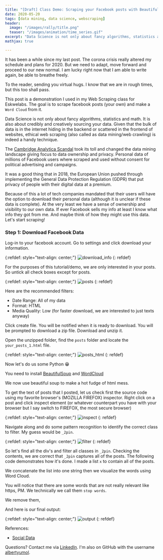 ```yaml
---
title: "[Draft] Class Demo: Scraping your Facebook posts with BeautifulSoup"
date: 2020-05-20
tags: [data mining, data science, webscraping]
header:
  image: "/images/rally/title.png"
  teaser: "/images/animation/time_series.gif"
excerpt: "Data Science is not only about fancy algorithms, statistics and math. It is also about credibly sourcing your data. Given that the bulk of data is in the internet hiding in the backend or scattered in the frontend of websites, web scraping is indeed a handy technique. "
mathjax: true

---
```

<div id="fb-root"></div>
<script async defer src="https://connect.facebook.net/en_US/sdk.js#xfbml=1&version=v3.2"></script>

It has been a while since my last post. The corona crisis really altered my schedule and plans for 2020. But we need to adapt, move forward and proceed to our new normal. I am lucky right now that I am able to write again, be able to breathe freely.

To the reader, sending you virtual hugs. I know that we are in rough times, but this too shall pass.

This post is a demonstration I used in my Web Scraping class for Eskwelabs. The goal is to scrape facebook posts (your own) and make a `Word Cloud` from it.

Data Science is not only about fancy algorithms, statistics and math. It is also about credibly and creatively sourcing your data. Given that the bulk of data is in the internet hiding in the backend or scattered in the frontend of websites, ethical web scraping (also called as data mining/web crawling) is indeed a handy technique.

The [Cambridge Analytica Scandal](https://en.wikipedia.org/wiki/Facebook%E2%80%93Cambridge_Analytica_data_scandal) took its toll and changed the data mining landscape giving focus to data ownership and privacy. Personal data of millions of Facebook users where scraped and used without consent for political advertising and campaigns.

It was a good thing that in 2018, the European Union pushed through implementing the General Data Protection Regulation (GDPR) that put privacy of people with their digital data at a premium.

Because of this a lot of tech companies mandated that their users will have the option to download their personal data (although it is unclear if these data is complete). At the very least we have a sense of ownership and visibility to our own data. If ever Facebook sells my info at least I know what info they got from me. And maybe think of how they might use this data. Let's start scraping!

### Step 1: Download Facebook Data
Log-in to your facebook account. Go to settings and click download your information.

{:refdef: style="text-align: center;"}
<img src="{{ site.url }}{{ site.baseurl }}/images/fb/fb_1.png" alt="download_info" class="center">
{: refdef}

For the purposes of this tutorial/demo, we are only interested in your posts. So untick all check boxes except for posts.

{:refdef: style="text-align: center;"}
<img src="{{ site.url }}{{ site.baseurl }}/images/fb/fb_2.png" alt="posts" class="center">
{: refdef}

Here are the recommended filters:
- Date Range: All of my data
- Format: HTML
- Media Quality: Low (for faster download, we are interested to just texts anyway)

Click create file. You will be notified when it is ready to download. You will be prompted to download a zip file. Download and unzip it.

Open the unzipped folder, find the `posts` folder and locate the `your_posts_1.html` file.

{:refdef: style="text-align: center;"}
<img src="{{ site.url }}{{ site.baseurl }}/images/fb/fb_3.png" alt="posts_html" class="center">
{: refdef}

Now let's do us some Python 😁

You need to install [BeautifulSoup](https://anaconda.org/anaconda/beautifulsoup4) and [WordCloud](https://anaconda.org/conda-forge/wordcloud)

We now use beautiful soup to make a hot fudge of html mess.

<script src="https://gist.github.com/albertyumol/896ddf060e98727b4f7b46f745a1fa49"></script>

To get the text of posts that I posted, let us check first the source code using my favorite browser's (MOZILLA FIREFOX) inspector. Right click on a post and click inspect element (or whatever counterpart you have with your browser but I say switch to FIREFOX, the most secure browser)

{:refdef: style="text-align: center;"}
<img src="{{ site.url }}{{ site.baseurl }}/images/fb/fb_4.png" alt="inspect" class="center">
{: refdef}


Navigate along and do some pattern recognition to identify the correct class to filter. My guess would be `_2pin`.

{:refdef: style="text-align: center;"}
<img src="{{ site.url }}{{ site.baseurl }}/images/fb/fb_5.png" alt="filter" class="center">
{: refdef}

So let's find all the div's and filter all classes in `_2pin`. Checking the contents, we are correct that `_2pin` captures all of the posts. The following code demonstrates how it's done. I made a list `x` to contain all of the posts.

<script src="https://gist.github.com/albertyumol/51b3ee04d9d0902299f1d7c253efc421.js"></script>

We concatenate the list into one string then we visualize the words using Word Cloud.

<script src="https://gist.github.com/albertyumol/ebc8f3716ebf97339b7edfeebe4b3a06.js"></script>

You will notice that there are some words that are not really relevant like https, PM. We technically we call them `stop words`.

We remove them,

<script src="https://gist.github.com/albertyumol/25d490c0c1577de95a6979e2e6daa1f3.js"></script>

And here is our final output:

{:refdef: style="text-align: center;"}
<img src="{{ site.url }}{{ site.baseurl }}/images/fb/fb_6.png" alt="output" class="center">
{: refdef}




References:

+ [Social Data](http://socialdata.site/chapter_04/)


Questions? Contact me via [LinkedIn](https://ph.linkedin.com/in/albertyumol). I'm also on GitHub with the username [albertyumol](https://github.com/albertyumol).

<script async src="//pagead2.googlesyndication.com/pagead/js/adsbygoogle.js"></script>
<script>
  (adsbygoogle = window.adsbygoogle || []).push({
    google_ad_client: "ca-pub-6410209740119334",
    enable_page_level_ads: true
  });
</script>

<div class="fb-comments" data-href="https://albertyumol.github.io/" data-numposts="5"></div>
